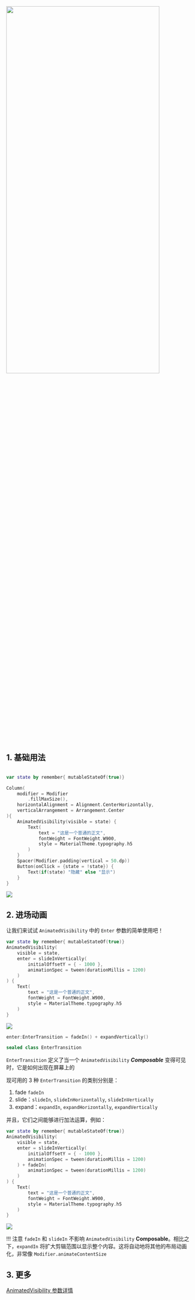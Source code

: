 <img src = "{{config.assets}}/design/animation/animatedVisibility/carbon.png" width = "90%" height = "50%">

## 1. 基础用法

``` kotlin

var state by remember{ mutableStateOf(true)}

Column(
    modifier = Modifier
        .fillMaxSize(),
    horizontalAlignment = Alignment.CenterHorizontally,
    verticalArrangement = Arrangement.Center
){
    AnimatedVisibility(visible = state) {
        Text(
            text = "这是一个普通的正文",
            fontWeight = FontWeight.W900,
            style = MaterialTheme.typography.h5
        )
    }
    Spacer(Modifier.padding(vertical = 50.dp))
    Button(onClick = {state = !state}) {
        Text(if(state) "隐藏" else "显示")
    }
}

```

![]({{config.assets}}/design/animation/animatedVisibility/demo.gif)


## 2. 进场动画

让我们来试试 `AnimatedVisibility` 中的 `Enter` 参数的简单使用吧！

``` kotlin
var state by remember{ mutableStateOf(true)}
AnimatedVisibility(
    visible = state,
    enter = slideInVertically(
        initialOffsetY = { - 1000 },
        animationSpec = tween(durationMillis = 1200)
    )
) {
    Text(
        text = "这是一个普通的正文",
        fontWeight = FontWeight.W900,
        style = MaterialTheme.typography.h5
    )
}
```

![]({{config.assets}}/design/animation/animatedVisibility/demo2.gif)

``` kotlin
enter:EnterTransition = fadeIn() + expandVertically()

sealed class EnterTransition
```

`EnterTransition` 定义了当一个 `AnimatedVisibility` ***Composable***  变得可见时，它是如何出现在屏幕上的

现可用的 3 种 `EnterTransition` 的类别分别是：

1. fade `fadeIn`
2. slide：`slideIn`, `slideInHorizontally`, `slideInVertically`
3. expand：`expandIn`, `expandHorizontally`, `expandVertically`

并且，它们之间能够进行加法运算，例如：

``` kotlin
var state by remember{ mutableStateOf(true)}
AnimatedVisibility(
    visible = state,
    enter = slideInVertically(
        initialOffsetY = { - 1000 },
        animationSpec = tween(durationMillis = 1200)
    ) + fadeIn(
        animationSpec = tween(durationMillis = 1200)
    )
) {
    Text(
        text = "这是一个普通的正文",
        fontWeight = FontWeight.W900,
        style = MaterialTheme.typography.h5
    )
}
```

![]({{config.assets}}/design/animation/animatedVisibility/demo3.gif)

!!! 注意
    `fadeIn` 和 `slideIn` 不影响 `AnimatedVisibility` **Composable**。相比之下，`expandIn` 将扩大剪辑范围以显示整个内容。这将自动地将其他的布局动画化，非常像 `Modifier.animateContentSize`


## 3. 更多

[AnimatedVisibility 参数详情](https://developer.android.com/reference/kotlin/androidx/compose/animation/package-summary#AnimatedVisibility(kotlin.Boolean,androidx.compose.ui.Modifier,androidx.compose.animation.EnterTransition,androidx.compose.animation.ExitTransition,kotlin.Boolean,kotlin.Function0))
